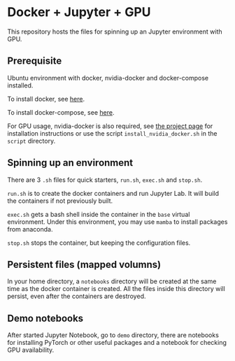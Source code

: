 # Docker + Jupyter + GPU

This repository hosts the files for spinning up an Jupyter environment with GPU.

## Prerequisite

Ubuntu environment with docker, nvidia-docker and docker-compose installed.

To install docker, see [here](https://docs.docker.com/install/linux/docker-ce/ubuntu/#install-using-the-convenience-script).

To install docker-compose, see [here](https://github.com/docker/compose/releases).

For GPU usage, nvidia-docker is also required, see [the project page](https://github.com/NVIDIA/nvidia-docker) for installation instructions or use the script `install_nvidia_docker.sh` in the `script` directory.

## Spinning up an environment

There are 3 `.sh` files for quick starters, `run.sh`, `exec.sh` and `stop.sh`.

`run.sh` is to create the docker containers and run Jupyter Lab. It will build the containers if not previously built.

`exec.sh` gets a bash shell inside the container in the `base` virtual environment. Under this environment, you may use `mamba` to install packages from anaconda.

`stop.sh` stops the container, but keeping the configuration files.

## Persistent files (mapped volumns)

In your home directory, a `notebooks` directory will be created at the same time as the docker container is created. All the files inside this directory will persist, even after the containers are destroyed.

## Demo notebooks

After started Jupyter Notebook, go to `demo` directory, there are notebooks for installing PyTorch or other useful packages and a notebook for checking GPU availability.
